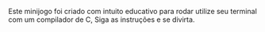 Este minijogo foi criado com intuito educativo para rodar utilize seu terminal com um compilador de C, Siga as instruções e se divirta.
